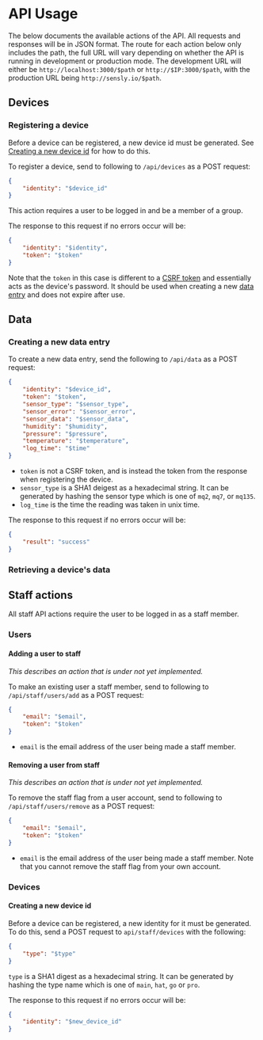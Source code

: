 # API Usage
The below documents the available actions of the API. All requests and responses will be in JSON format. The route for each action below only includes the path, the full URL will vary depending on whether the API is running in development or production mode. The development URL will either be `http://localhost:3000/$path` or `http://$IP:3000/$path`, with the production URL being `http://sensly.io/$path`.

## Devices
### Registering a device
Before a device can be registered, a new device id must be generated. See [Creating a new device id](#creating-a-new-device-id) for how to do this.

To register a device, send to following to `/api/devices` as a POST request:
```json
{
	"identity": "$device_id"
}
```

This action requires a user to be logged in and be a member of a group.

The response to this request if no errors occur will be:
```json
{
	"identity": "$identity",
	"token": "$token"
}
```

Note that the `token` in this case is different to a [CSRF token](#tokens) and essentially acts as the device's password. It should be used when creating a new [data entry](#creating-a-new-data-entry) and does not expire after use.

## Data
### Creating a new data entry
To create a new data entry, send the following to `/api/data` as a POST request:
```json
{
	"identity": "$device_id",
	"token": "$token",
	"sensor_type": "$sensor_type",
	"sensor_error": "$sensor_error",
	"sensor_data": "$sensor_data",
	"humidity": "$humidity",
	"pressure": "$pressure",
	"temperature": "$temperature",
	"log_time": "$time"
}
```

- `token` is not a CSRF token, and is instead the token from the response when registering the device.
- `sensor_type` is a SHA1 deigest as a hexadecimal string. It can be generated by hashing the sensor type which is one of `mq2`, `mq7`, or `mq135`.
- `log_time` is the time the reading was taken in unix time.

The response to this request if no errors occur will be:
```json
{
	"result": "success"
}
```

### Retrieving a device's data

## Staff actions
All staff API actions require the user to be logged in as a staff member.

### Users
#### Adding a user to staff
*This describes an action that is under not yet implemented.*

To make an existing user a staff member, send to following to `/api/staff/users/add` as a POST request:
```json
{
	"email": "$email",
	"token": "$token"
}
```

- `email` is the email address of the user being made a staff member.

#### Removing a user from staff
*This describes an action that is under not yet implemented.*

To remove the staff flag from a user account, send to following to `/api/staff/users/remove` as a POST request:
```json
{
	"email": "$email",
	"token": "$token"
}
```

- `email` is the email address of the user being made a staff member. Note that you cannot remove the staff flag from your own account.

### Devices
#### Creating a new device id
Before a device can be registered, a new identity for it must be generated. To do this, send a POST request to `api/staff/devices` with the following:
```json
{
	"type": "$type"
}
```

`type` is a SHA1 digest as a hexadecimal string. It can be generated by hashing the type name which is one of `main`, `hat`, `go` or `pro`.

The response to this request if no errors occur will be:
```json
{
	"identity": "$new_device_id"
}
```
